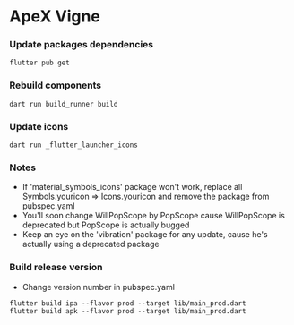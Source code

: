 # ApeX Vigne

### Update packages dependencies
```
flutter pub get
```

### Rebuild components
```
dart run build_runner build
```

### Update icons
```
dart run _flutter_launcher_icons
```

### Notes
- If 'material_symbols_icons' package won't work, replace all Symbols.youricon => Icons.youricon and remove the package from pubspec.yaml
- You'll soon change WillPopScope by PopScope cause WillPopScope is deprecated but PopScope is actually bugged
- Keep an eye on the 'vibration' package for any update, cause he's actually using a deprecated package

### Build release version
- Change version number in pubspec.yaml
```
flutter build ipa --flavor prod --target lib/main_prod.dart
flutter build apk --flavor prod --target lib/main_prod.dart
```



